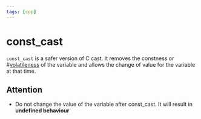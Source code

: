 ```yaml
---
tags: [cpp]
---
```


# const_cast

`const_cast` is a safer version of C cast. It removes the constness or
#[volatileness](202202081526.md) of the variable and allows the change of value
for the variable at that time.

## Attention

- Do not change the value of the variable after const_cast. It will result in
  **undefined behaviour**
